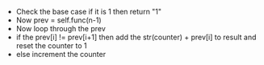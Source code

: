 - Check the base case if it is 1 then return "1"
- Now prev = self.func(n-1)
- Now loop through the prev
- if the prev[i] != prev[i+1] then add the str(counter) + prev[i] to result and reset the counter to 1
- else increment the counter 